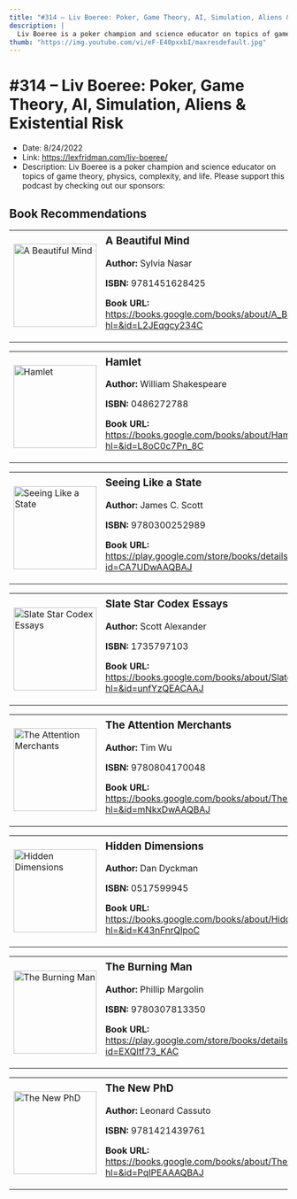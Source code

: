 ```yaml
---
title: "#314 – Liv Boeree: Poker, Game Theory, AI, Simulation, Aliens & Existential Risk"
description: |
  Liv Boeree is a poker champion and science educator on topics of game theory, physics, complexity, and life. Please support this podcast by checking out our sponsors:"
thumb: "https://img.youtube.com/vi/eF-E40pxxbI/maxresdefault.jpg"
---
```


# #314 – Liv Boeree: Poker, Game Theory, AI, Simulation, Aliens & Existential Risk

  - Date: 8/24/2022
  - Link: https://lexfridman.com/liv-boeree/
  - Description: Liv Boeree is a poker champion and science educator on topics of game theory, physics, complexity, and life. Please support this podcast by checking out our sponsors:

## Book Recommendations

<table style="border: none;"><tr style="border: none;"><td style="border: none;"><img src="https://books.google.com/books/content?id=L2JEqgcy234C&printsec=frontcover&img=1&zoom=1&edge=curl&source=gbs_api" alt="A Beautiful Mind" width="150" style="vertical-align: top;"></td><td style="border: none; vertical-align: top;"><h3 style='margin-top: 5'>A Beautiful Mind</h3><p><strong>Author:</strong> Sylvia Nasar</p><p><strong>ISBN:</strong> 9781451628425</p><p><strong>Book URL:</strong> <a href="https://books.google.com/books/about/A_Beautiful_Mind.html?hl=&id=L2JEqgcy234C">https://books.google.com/books/about/A_Beautiful_Mind.html?hl=&id=L2JEqgcy234C</a></p></td></tr></table>
<table style="border: none;"><tr style="border: none;"><td style="border: none;"><img src="https://books.google.com/books/content?id=L8oC0c7Pn_8C&printsec=frontcover&img=1&zoom=1&source=gbs_api" alt="Hamlet" width="150" style="vertical-align: top;"></td><td style="border: none; vertical-align: top;"><h3 style='margin-top: 5'>Hamlet</h3><p><strong>Author:</strong> William Shakespeare</p><p><strong>ISBN:</strong> 0486272788</p><p><strong>Book URL:</strong> <a href="https://books.google.com/books/about/Hamlet.html?hl=&id=L8oC0c7Pn_8C">https://books.google.com/books/about/Hamlet.html?hl=&id=L8oC0c7Pn_8C</a></p></td></tr></table>
<table style="border: none;"><tr style="border: none;"><td style="border: none;"><img src="https://books.google.com/books/content?id=CA7UDwAAQBAJ&printsec=frontcover&img=1&zoom=1&edge=curl&source=gbs_api" alt="Seeing Like a State" width="150" style="vertical-align: top;"></td><td style="border: none; vertical-align: top;"><h3 style='margin-top: 5'>Seeing Like a State</h3><p><strong>Author:</strong> James C. Scott</p><p><strong>ISBN:</strong> 9780300252989</p><p><strong>Book URL:</strong> <a href="https://play.google.com/store/books/details?id=CA7UDwAAQBAJ">https://play.google.com/store/books/details?id=CA7UDwAAQBAJ</a></p></td></tr></table>
<table style="border: none;"><tr style="border: none;"><td style="border: none;"><img src="None" alt="Slate Star Codex Essays" width="150" style="vertical-align: top;"></td><td style="border: none; vertical-align: top;"><h3 style='margin-top: 5'>Slate Star Codex Essays</h3><p><strong>Author:</strong> Scott Alexander</p><p><strong>ISBN:</strong> 1735797103</p><p><strong>Book URL:</strong> <a href="https://books.google.com/books/about/Slate_Star_Codex_Essays.html?hl=&id=unfYzQEACAAJ">https://books.google.com/books/about/Slate_Star_Codex_Essays.html?hl=&id=unfYzQEACAAJ</a></p></td></tr></table>
<table style="border: none;"><tr style="border: none;"><td style="border: none;"><img src="https://books.google.com/books/content?id=mNkxDwAAQBAJ&printsec=frontcover&img=1&zoom=1&edge=curl&source=gbs_api" alt="The Attention Merchants" width="150" style="vertical-align: top;"></td><td style="border: none; vertical-align: top;"><h3 style='margin-top: 5'>The Attention Merchants</h3><p><strong>Author:</strong> Tim Wu</p><p><strong>ISBN:</strong> 9780804170048</p><p><strong>Book URL:</strong> <a href="https://books.google.com/books/about/The_Attention_Merchants.html?hl=&id=mNkxDwAAQBAJ">https://books.google.com/books/about/The_Attention_Merchants.html?hl=&id=mNkxDwAAQBAJ</a></p></td></tr></table>
<table style="border: none;"><tr style="border: none;"><td style="border: none;"><img src="https://books.google.com/books/content?id=K43nFnrQlpoC&printsec=frontcover&img=1&zoom=1&source=gbs_api" alt="Hidden Dimensions" width="150" style="vertical-align: top;"></td><td style="border: none; vertical-align: top;"><h3 style='margin-top: 5'>Hidden Dimensions</h3><p><strong>Author:</strong> Dan Dyckman</p><p><strong>ISBN:</strong> 0517599945</p><p><strong>Book URL:</strong> <a href="https://books.google.com/books/about/Hidden_Dimensions.html?hl=&id=K43nFnrQlpoC">https://books.google.com/books/about/Hidden_Dimensions.html?hl=&id=K43nFnrQlpoC</a></p></td></tr></table>
<table style="border: none;"><tr style="border: none;"><td style="border: none;"><img src="https://books.google.com/books/content?id=EXQltf73_KAC&printsec=frontcover&img=1&zoom=1&edge=curl&source=gbs_api" alt="The Burning Man" width="150" style="vertical-align: top;"></td><td style="border: none; vertical-align: top;"><h3 style='margin-top: 5'>The Burning Man</h3><p><strong>Author:</strong> Phillip Margolin</p><p><strong>ISBN:</strong> 9780307813350</p><p><strong>Book URL:</strong> <a href="https://play.google.com/store/books/details?id=EXQltf73_KAC">https://play.google.com/store/books/details?id=EXQltf73_KAC</a></p></td></tr></table>
<table style="border: none;"><tr style="border: none;"><td style="border: none;"><img src="https://books.google.com/books/content?id=PqIPEAAAQBAJ&printsec=frontcover&img=1&zoom=1&edge=curl&source=gbs_api" alt="The New PhD" width="150" style="vertical-align: top;"></td><td style="border: none; vertical-align: top;"><h3 style='margin-top: 5'>The New PhD</h3><p><strong>Author:</strong> Leonard Cassuto</p><p><strong>ISBN:</strong> 9781421439761</p><p><strong>Book URL:</strong> <a href="https://books.google.com/books/about/The_New_PhD.html?hl=&id=PqIPEAAAQBAJ">https://books.google.com/books/about/The_New_PhD.html?hl=&id=PqIPEAAAQBAJ</a></p></td></tr></table>
